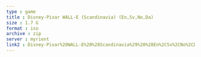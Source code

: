 ```yaml
---
type : game
title : Disney-Pixar WALL-E (Scandinavia) (En,Sv,No,Da)
size : 1.7 G
format : iso
archive : zip
server : myrient
link2 : Disney-Pixar%20WALL-E%20%28Scandinavia%29%20%28En%2CSv%2CNo%2CDa%29
---
```

